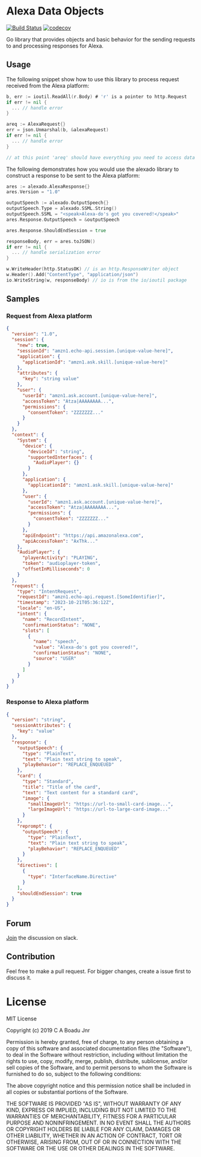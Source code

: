 

# Alexa Data Objects

[![Build Status](https://travis-ci.com/ekowcharles/alexado.svg?branch=master)](https://travis-ci.com/ekowcharles/alexado) [![codecov](https://codecov.io/gh/ekowcharles/alexado/branch/master/graph/badge.svg)](https://codecov.io/gh/ekowcharles/alexado)

Go library that provides objects and basic behavior for the sending requests to and processing responses for Alexa.

## Usage

The following snippet show how to use this library to process request received from the Alexa platform:
```go
b, err := ioutil.ReadAll(r.Body) # 'r' is a pointer to http.Request
if err != nil {
  ... // handle error
}

areq := AlexaRequest{}
err = json.Unmarshal(b, &alexaRequest)
if err != nil {
  ... // handle error
}

// at this point 'areq' should have everything you need to access data in the Alexa request
```

The following demonstrates how you would use the alexado library to construct a response to be sent to the Alexa platform:
```go
ares := alexado.AlexaResponse{}
ares.Version = "1.0"

outputSpeech := alexado.OutputSpeech{}
outputSpeech.Type = alexado.SSML.String()
outputSpeech.SSML = "<speak>Alexa-do's got you covered!</speak>"
ares.Response.OutputSpeech = &outputSpeech

ares.Response.ShouldEndSession = true

responseBody, err = ares.toJSON()
if err != nil {
  ... // handle serialization error
}

w.WriteHeader(http.StatusOK) // is an http.ResponseWriter object
w.Header().Add("ContentType", "application/json")
io.WriteString(w, responseBody) // io is from the io/ioutil package
```

## Samples

### Request from Alexa platform

```json
{
  "version": "1.0",
  "session": {
    "new": true,
    "sessionId": "amzn1.echo-api.session.[unique-value-here]",
    "application": {
      "applicationId": "amzn1.ask.skill.[unique-value-here]"
    },
    "attributes": {
      "key": "string value"
    },
    "user": {
      "userId": "amzn1.ask.account.[unique-value-here]",
      "accessToken": "Atza|AAAAAAAA...",
      "permissions": {
        "consentToken": "ZZZZZZZ..."
      }
    }
  },
  "context": {
    "System": {
      "device": {
        "deviceId": "string",
        "supportedInterfaces": {
          "AudioPlayer": {}
        }
      },
      "application": {
        "applicationId": "amzn1.ask.skill.[unique-value-here]"
      },
      "user": {
        "userId": "amzn1.ask.account.[unique-value-here]",
        "accessToken": "Atza|AAAAAAAA...",
        "permissions": {
          "consentToken": "ZZZZZZZ..."
        }
      },
      "apiEndpoint": "https://api.amazonalexa.com",
      "apiAccessToken": "AxThk..."
    },
    "AudioPlayer": {
      "playerActivity": "PLAYING",
      "token": "audioplayer-token",
      "offsetInMilliseconds": 0
    }
  },
  "request": {
    "type": "IntentRequest",
    "requestId": "amzn1.echo-api.request.[SomeIdentifier]",
    "timestamp": "2023-10-21T05:36:12Z",
    "locale": "en-US",
    "intent": {
      "name": "RecordIntent",
      "confirmationStatus": "NONE",
      "slots": [
        {
          "name": "speech",
          "value": "Alexa-do's got you covered!",
          "confirmationStatus": "NONE",
          "source": "USER"
        }
      ]
    }
  }
}
```

### Response to Alexa platform

```json
{
  "version": "string",
  "sessionAttributes": {
    "key": "value"
  },
  "response": {
    "outputSpeech": {
      "type": "PlainText",
      "text": "Plain text string to speak",
      "playBehavior": "REPLACE_ENQUEUED"
    },
    "card": {
      "type": "Standard",
      "title": "Title of the card",
      "text": "Text content for a standard card",
      "image": {
        "smallImageUrl": "https://url-to-small-card-image...",
        "largeImageUrl": "https://url-to-large-card-image..."
      }
    },
    "reprompt": {
      "outputSpeech": {
        "type": "PlainText",
        "text": "Plain text string to speak",
        "playBehavior": "REPLACE_ENQUEUED"
      }
    },
    "directives": [
      {
        "type": "InterfaceName.Directive"
      }
    ],
    "shouldEndSession": true
  }
}
```

## Forum

[Join](https://join.slack.com/t/alexalibraries/shared_invite/enQtNTY3MDMyODU4ODk5LTBkMWNiNTVjYTY2MTJlMWMxY2M3YWI0NGFhY2Q3NzhhNWQ3ZDg5MWIyNzFmMTk0NTBlMzRiOGYyNTE4YjNlNzg) the discussion on slack.

## Contribution

Feel free to make a pull request. For bigger changes, create a issue first to discuss it.

# License

MIT License

Copyright (c) 2019 C A Boadu Jnr

Permission is hereby granted, free of charge, to any person obtaining a copy of this software and associated documentation files (the "Software"), to deal in the Software without restriction, including without limitation the rights to use, copy, modify, merge, publish, distribute, sublicense, and/or sell copies of the Software, and to permit persons to whom the Software is furnished to do so, subject to the following conditions:

The above copyright notice and this permission notice shall be included in all copies or substantial portions of the Software.

THE SOFTWARE IS PROVIDED "AS IS", WITHOUT WARRANTY OF ANY KIND, EXPRESS OR IMPLIED, INCLUDING BUT NOT LIMITED TO THE WARRANTIES OF MERCHANTABILITY, FITNESS FOR A PARTICULAR PURPOSE AND NONINFRINGEMENT. IN NO EVENT SHALL THE AUTHORS OR COPYRIGHT HOLDERS BE LIABLE FOR ANY CLAIM, DAMAGES OR OTHER LIABILITY, WHETHER IN AN ACTION OF CONTRACT, TORT OR OTHERWISE, ARISING FROM, OUT OF OR IN CONNECTION WITH THE SOFTWARE OR THE USE OR OTHER DEALINGS IN THE SOFTWARE.
